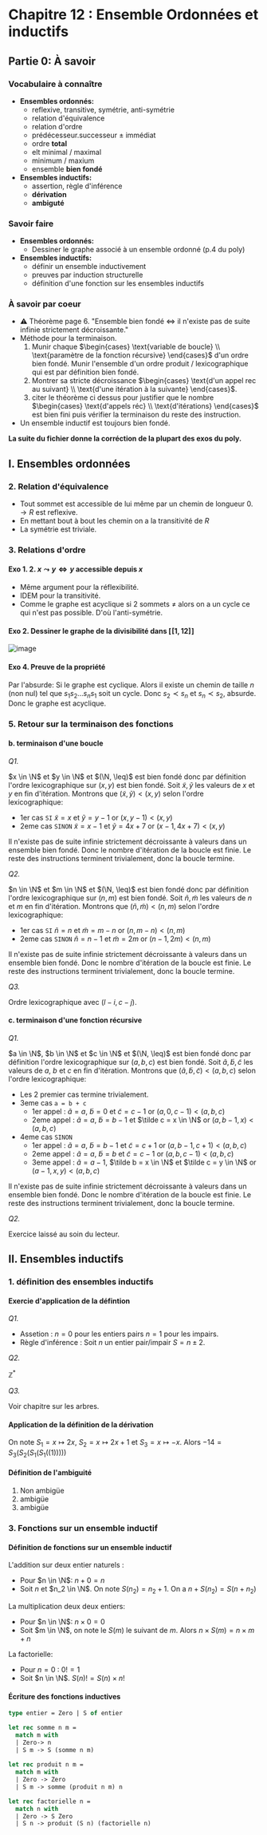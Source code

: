 # Chapitre 12 : Ensemble Ordonnées et inductifs

## Partie 0: À savoir

### Vocabulaire à connaître

- __Ensembles ordonnés:__
  - reflexive, transitive, symétrie, anti-symétrie
  - relation d'équivalence
  - relation d'ordre
  - prédécesseur.successeur $\pm$ immédiat
  - ordre __total__
  - elt minimal / maximal
  - minimum / maxium
  - ensemble __bien fondé__
- __Ensembles inductifs:__
  - assertion, règle d'inférence
  - __dérivation__
  - __ambiguté__

### Savoir faire

- __Ensembles ordonnés:__
  - Dessiner le graphe associé à un ensemble ordonné (p.4 du poly)
- __Ensembles inductifs:__
  - définir un ensemble inductivement
  - preuves par induction structurelle
  - définition d'une fonction sur les ensembles inductifs

### À savoir par coeur

- ⚠️ Théorème page 6. "Ensemble bien fondé $\iff$ il n'existe pas de suite infinie strictement décroissante."
- Méthode pour la terminaison.
  1. Munir chaque $\begin{cases} \text{variable de boucle} \\ \text{paramètre de la fonction récursive} \end{cases}$ d'un ordre bien fondé. Munir l'ensemble d'un ordre produit / lexicographique qui est par définition bien fondé.
  2. Montrer sa stricte décroissance $\begin{cases} \text{d'un appel rec au suivant} \\ \text{d'une itération à la suivante} \end{cases}$.
  3. citer le théorème ci dessus pour justifier que le nombre $\begin{cases} \text{d'appels réc} \\ \text{d'itérations} \end{cases}$ est bien fini puis vérifier la terminaison du reste des instruction.
- Un ensemble inductif est toujours bien fondé.

__La suite du fichier donne la corréction de la plupart des exos du poly.__

## I. Ensembles ordonnées

### 2. Relation d'équivalence

- Tout sommet est accessible de lui même par un chemin de longueur 0. $\to R$ est reflexive.
- En mettant bout à bout les chemin on a la transitivité de $R$
- La symétrie est triviale.

### 3. Relations d'ordre

#### Exo 1. 2. $x \leadsto y \iff y \text{ accessible depuis } x$

- Même argument pour la réflexibilité.
- IDEM pour la transitivité.
- Comme le graphe est acyclique si 2 sommets $\neq$ alors on a un cycle ce qui n'est pas possible. D'où l'anti-symétrie.

#### Exo 2. Dessiner le graphe de la divisibilité dans $[\![1, 12]\!]$

![image](../ressources/chap_12/graphe_ensemble_ordonnée.png)

#### Exo 4. Preuve de la propriété

Par l'absurde: Si le graphe est cyclique.
Alors il existe un chemin de taille $n$ (non nul) tel que $s_1 s_2\dots s_n s_1$ soit un cycle.
Donc $s_2 \prec s_n$ et $s_n \prec s_2$, absurde.
Donc le graphe est acyclique.

### 5. Retour sur la terminaison des fonctions

#### b. terminaison d'une boucle

*Q1.*

$x \in \N$ et $y \in \N$ et $(\N, \leq)$ est bien fondé donc par définition l'ordre lexicographique sur $(x, y)$ est bien fondé.
Soit $\tilde x, \tilde y$ les valeurs de $x$ et $y$ en fin d'itération. Montrons que $(\tilde x, \tilde y) < (x, y)$ selon l'ordre lexicographique:

- 1er cas `SI` $\tilde x = x$ et $\tilde y = y -1$ or $(x, y-1) < (x, y)$
- 2eme cas `SINON` $\tilde x = x-1$ et $\tilde y = 4x + 7$ or $(x-1, 4x+7) < (x, y)$

Il n'existe pas de suite infinie strictement décroissante à valeurs dans un ensemble bien fondé. Donc le nombre d'itération de la boucle est finie. Le reste des instructions terminent trivialement, donc la boucle termine.

*Q2.*

$n \in \N$ et $m \in \N$ et $(\N, \leq)$ est bien fondé donc par définition l'ordre lexicographique sur $(n, m)$ est bien fondé.
Soit $\tilde n, \tilde m$ les valeurs de $n$ et $m$ en fin d'itération. Montrons que $(\tilde n, \tilde m) < (n, m)$ selon l'ordre lexicographique:

- 1er cas `SI` $\tilde n = n$ et $\tilde m = m - n$ or $(n, m-n) < (n, m)$
- 2eme cas `SINON` $\tilde n = n-1$ et $\tilde m = 2m$ or $(n-1, 2m) < (n, m)$

Il n'existe pas de suite infinie strictement décroissante à valeurs dans un ensemble bien fondé. Donc le nombre d'itération de la boucle est finie. Le reste des instructions terminent trivialement, donc la boucle termine.

*Q3.*

Ordre lexicographique avec $(l-i, c-j)$.

#### c. terminaison d'une fonction récursive

*Q1.*

$a \in \N$, $b \in \N$ et $c \in \N$ et $(\N, \leq)$ est bien fondé donc par définition l'ordre lexicographique sur $(a, b, c)$ est bien fondé.
Soit $\tilde a, \tilde b, \tilde c$ les valeurs de $a$, $b$ et $c$ en fin d'itération. Montrons que $(\tilde a, \tilde b, \tilde c) < (a, b, c)$ selon l'ordre lexicographique:

- Les 2 premier cas termine trivialement.
- 3eme cas `a = b + c`
  - 1er appel : $\tilde a = a$, $\tilde b = 0$ et $\tilde c = c-1$ or $(a, 0, c-1) < (a, b, c)$
  - 2eme appel : $\tilde a = a$, $\tilde b = b-1$ et $\tilde c = x \in \N$ or $(a, b-1, x) < (a, b, c)$
- 4eme cas `SINON`
  - 1er appel : $\tilde a = a$, $\tilde b = b-1$ et $\tilde c = c+1$ or $(a, b-1, c+1) < (a, b, c)$
  - 2eme appel : $\tilde a = a$, $\tilde b = b$ et $\tilde c = c-1$ or $(a, b, c-1) < (a, b, c)$
  - 3eme appel : $\tilde a = a-1$, $\tilde b = x \in \N$ et $\tilde c = y \in \N$ or $(a-1, x, y) < (a, b, c)$

Il n'existe pas de suite infinie strictement décroissante à valeurs dans un ensemble bien fondé. Donc le nombre d'itération de la boucle est finie. Le reste des instructions terminent trivialement, donc la boucle termine.

*Q2.*

Exercice laissé au soin du lecteur.

## II. Ensembles inductifs

### 1. définition des ensembles inductifs

#### Exercie d'application de la défintion

*Q1.*

- Assetion : $n = 0$ pour les entiers pairs $n = 1$ pour les impairs.
- Règle d'inférence : Soit $n$ un entier pair/impair $S = n \pm 2$.

*Q2.*

$\mathbb{Z}^*$

*Q3.*

Voir chapitre sur les arbres.

#### Application de la définition de la dérivation

On note $S_1 = x \mapsto 2x$, $S_2 = x \mapsto 2x + 1$ et $S_3 = x \mapsto -x$. Alors $-14 = S_3(S_2(S_1(S_1(\mathbb(1)))))$

#### Définition de l'ambiguité

1. Non ambigüe
2. ambigüe
3. ambigüe

### 3. Fonctions sur un ensemble inductif

#### Définition de fonctions sur un ensemble inductif

L'addition sur deux entier naturels :

- Pour $n \in \N$: $n + 0 = n$
- Soit $n$ et $n_2 \in \N$. On note $S(n_2) = n_2 + 1$. On a $n + S(n_2) = S(n + n_2)$

La multiplication deux deux entiers:

- Pour $n \in \N$: $n \times 0 = 0$
- Soit $m \in \N$, on note le $S(m)$ le suivant de $m$. Alors $n \times S(m) = n \times m + n$

La factorielle:

- Pour $n = 0$ : $0! = 1$
- Soit $n \in \N$. $S(n)! = S(n) \times n!$

#### Écriture des fonctions inductives

```Ocaml
type entier = Zero | S of entier

let rec somme n m = 
  match m with
  | Zero-> n
  | S m -> S (somme n m)
  
let rec produit n m =
  match m with
  | Zero -> Zero
  | S m -> somme (produit n m) n

let rec factorielle n =
  match n with
  | Zero -> S Zero
  | S n -> produit (S n) (factorielle n)
```
